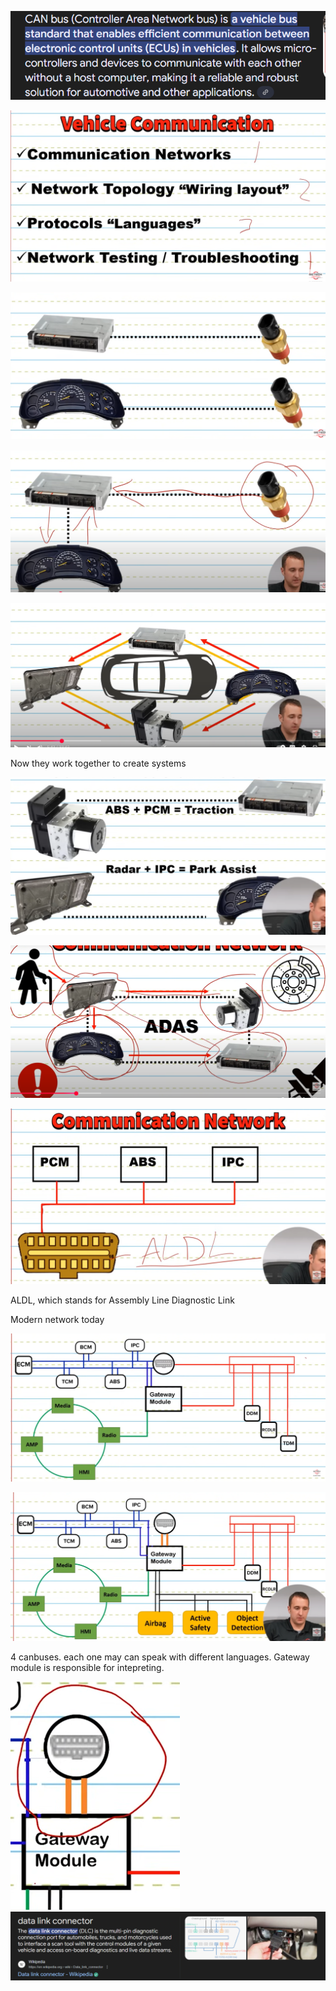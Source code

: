 ![image-20250616142800515](./assets/image-20250616142800515.png)

![image-20250616142511685](./assets/image-20250616142511685.png)

![image-20250616143040889](./assets/image-20250616143040889.png)

![image-20250616143532969](./assets/image-20250616143532969.png)

![image-20250616143539903](./assets/image-20250616143539903.png)

Now they work together to create systems

![image-20250616143611511](./assets/image-20250616143611511.png)

![image-20250616143714619](./assets/image-20250616143714619.png)



![image-20250616143510026](./assets/image-20250616143510026.png)

ALDL, which stands for Assembly Line Diagnostic Link



Modern network today

![image-20250616143836412](./assets/image-20250616143836412.png)

![image-20250616143928283](./assets/image-20250616143928283.png)

4 canbuses. each one may can speak with different languages. Gateway module is responsible for intepreting.

<img src="./assets/image-20250616144035212.png" alt="image-20250616144035212" style="zoom:50%;" /> ![image-20250616144109405](./assets/image-20250616144109405.png)
